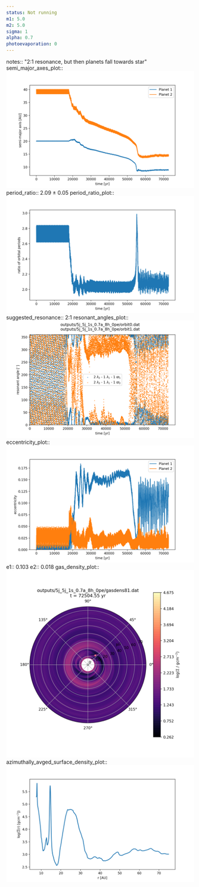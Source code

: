 ```yaml
---
status: Not running
m1: 5.0
m2: 5.0
sigma: 1
alpha: 0.7
photoevaporation: 0
---
```


notes:: "2:1 resonance, but then planets fall towards star"
semi_major_axes_plot:: ![semi_major_axes_5j_5j_1s_0.7a_8h_0pe.png](plots/semi_major_axes/semi_major_axes_5j_5j_1s_0.7a_8h_0pe.png)
period_ratio:: 2.09 ± 0.05
period_ratio_plot:: ![period_ratio_5j_5j_1s_0.7a_8h_0pe.png](plots/period_ratio/period_ratio_5j_5j_1s_0.7a_8h_0pe.png)
suggested_resonance:: 2:1
resonant_angles_plot:: ![resonant_angles_5j_5j_1s_0.7a_8h_0pe.png](plots/resonant_angles/resonant_angles_5j_5j_1s_0.7a_8h_0pe.png)
eccentricity_plot:: ![eccentricity_5j_5j_1s_0.7a_8h_0pe.png](plots/eccentricity/eccentricity_5j_5j_1s_0.7a_8h_0pe.png)
e1:: 0.103
e2:: 0.018
gas_density_plot:: ![gas_density_5j_5j_1s_0.7a_8h_0pe.png](plots/gas_density/gas_density_5j_5j_1s_0.7a_8h_0pe.png)
azimuthally_avged_surface_density_plot:: ![azimuthally_avged_surface_density_5j_5j_1s_0.7a_8h_0pe.png](plots/azimuthally_avged_surface_density/azimuthally_avged_surface_density_5j_5j_1s_0.7a_8h_0pe.png)

